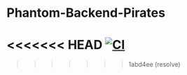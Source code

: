 # Phantom-Backend-Pirates

<<<<<<< HEAD
[![CI](https://github.com/atlp-rwanda/Phantom-Backend-Pirates/actions/workflows/main.yml/badge.svg?branch=develop)](https://github.com/atlp-rwanda/Phantom-Backend-Pirates/actions/workflows/main.yml)
=======
>>>>>>> 1abd4ee (resolve)

